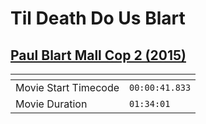 Til Death Do Us Blart
===============

[Paul Blart Mall Cop 2 (2015)](https://blart.libsyn.com/til-death-do-us-blart-2020)
---------------
| <!-- -->             | <!-- -->       |
|----------------------|----------------|
| Movie Start Timecode | `00:00:41.833` |
| Movie Duration       | `01:34:01`     |